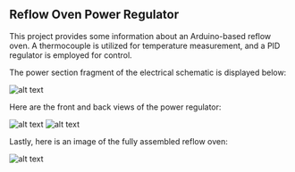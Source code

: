 ## Reflow Oven Power Regulator

This project provides some information about an Arduino-based reflow oven. A thermocouple is utilized for temperature measurement, and a PID regulator is employed for control.

The power section fragment of the electrical schematic is displayed below:

![alt text](./images/schematic.png)

Here are the front and back views of the power regulator:

![alt text](./images/panel_front.png)
![alt text](./images/panel_back.png)

Lastly, here is an image of the fully assembled reflow oven:

![alt text](./images/reflow_oven.png)
